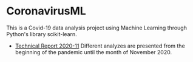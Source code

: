 # CoronavirusML

This is a Covid-19 data analysis project using Machine Learning through Python's library scikit-learn.

* [Technical Report 2020-11](2020-11/readme.md) Different analyzes are presented from the beginning of the pandemic until the month of November 2020.
